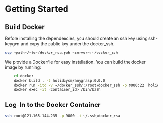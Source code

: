 # Getting Started

## Build Docker
Before installing the dependencies, you should create an ssh key using ssh-keygen and copy the public key under the docker_ssh.
```bash
scp <path>/<to>/docker_rsa.pub <server>:~/docker_ssh
```

We provide a Dockerfile for easy installation. You can build the docker image by running:
```bash
    cd docker
    docker build . -t holidaysm/anygrasp:0.0.0
    docker run -itd -v ~/docker_ssh/:/root/docker_ssh -p 9000:22  holidaysm/anygrasp:0.0.0 /bin/bash
    docker exec -it <container_id> /bin/bash
```

## Log-In to the Docker Container
```bash
ssh root@121.165.144.235 -p 9000 -i ~/.ssh/docker_rsa
```


